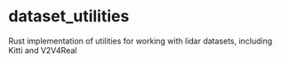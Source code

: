 # dataset_utilities
Rust implementation of utilities for working with lidar datasets, including Kitti and V2V4Real

